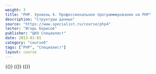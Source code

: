 ```yaml
---
weight: 3
title: "PHP. Уровень 4. Профессиональное программирование на PHP"
description: "Структуры данных"
source: "https://www.specialist.ru/course/php4"
lector: "Игорь Борисов"
publisher: "ЦКО Специалист"
date: 2013-01-01
category: "course6"
tags: ["PHP", "Специалист"]
layout: course
---
```

{{<players>}}
    {{<protonvideo bc9401a18a098d4562df540eba108c77>}}
{{</players>}}
